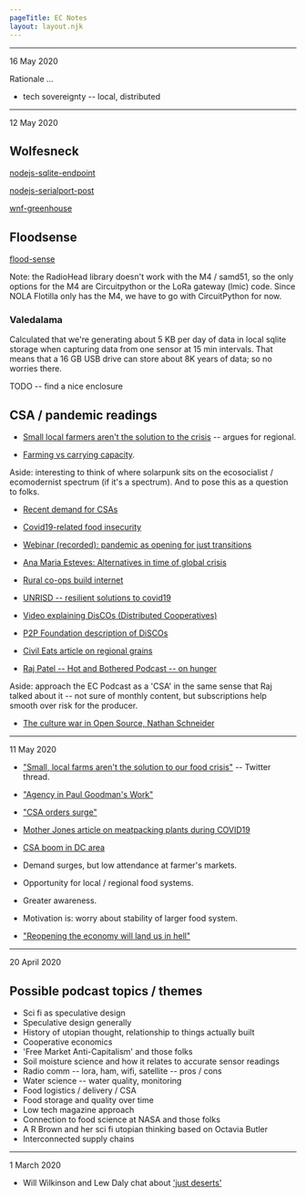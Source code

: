 ```yaml
---
pageTitle: EC Notes 
layout: layout.njk
---
```


----
16 May 2020

Rationale ...

- tech sovereignty -- local, distributed



----
12 May 2020

## Wolfesneck

[nodejs-sqlite-endpoint](https://github.com/edgecollective/nodejs-sqlite-endpoint)

[nodejs-serialport-post](https://github.com/edgecollective/nodejs-serialport-post)

[wnf-greenhouse](https://github.com/edgecollective/wnf-greenhouse)

## Floodsense

[flood-sense](https://github.com/edgecollective/flood-sense)

Note:  the RadioHead library doesn't work with the M4 / samd51, so the only options for the M4 are Circuitpython or the LoRa gateway (lmic) code.  Since NOLA Flotilla only has the M4, we have to go with CircuitPython for now.

### Valedalama

Calculated that we're generating about 5 KB per day of data in local sqlite storage when capturing data from one sensor at 15 min intervals.  That means that a 16 GB USB drive can store about 8K years of data; so no worries there.

TODO -- find a nice enclosure 

## CSA / pandemic readings

- [Small local farmers aren't the solution to the crisis](https://twitter.com/Casein_Micelles/status/1259826227285766145?s=19) -- argues for regional. 

- [Farming vs carrying capacity](https://twitter.com/gordonbrander/status/1259657547012640770?s=20). 

Aside: interesting to think of where solarpunk sits on the ecosocialist / ecomodernist spectrum (if it's a spectrum). And to pose this as a question to folks.

- [Recent demand for CSAs](https://twitter.com/lizziestelk/status/1259637777681039363)

- [Covid19-related food insecurity](https://news.stanford.edu/2020/05/05/covid-19-related-food-insecurity/)

- [Webinar (recorded):  pandemic as opening for just transitions](https://globaltapestryofalternatives.org/webinars:01)

- [Ana Maria Esteves: Alternatives in time of global crisis](https://globaltapestryofalternatives.org/webinars:index)

- [Rural co-ops build internet](https://www.csmonitor.com/layout/set/amphtml/Business/2020/0506/Rural-America-lags-on-fast-internet.-Now-small-co-ops-are-building-it)

- [UNRISD -- resilient solutions to covid19](http://www.unrisd.org/covid-19-crisis-resistant-policies)

- [Video explaining DisCOs (Distributed Cooperatives)](https://stacco.works/2019/07/23/rage-against-the-machine-and-science-friction-a-video-introduction-to-discos/)

- [P2P Foundation description of DiSCOs](https://wiki.p2pfoundation.net/Distributed_Cooperative_Organizations)

- [Civil Eats article on regional grains](https://t.co/9ctOAznVnD?amp=1)

- [Raj Patel -- Hot and Bothered Podcast -- on hunger](https://www.dissentmagazine.org/online_articles/hot-bothered-podcast-food-doesnt-cure-hunger-with-raj-patel)

Aside:  approach the EC Podcast as a 'CSA' in the same sense that Raj talked about it -- not sure of monthly content, but subscriptions help smooth over risk for the producer.

- [The culture war in Open Source, Nathan Schneider](https://modelviewculture.com/pieces/the-culture-war-in-open-source-is-on)
-----
11 May 2020

- ["Small, local farms aren't the solution to our food crisis"](https://twitter.com/Casein_Micelles/status/1259826227285766145?s=19) -- Twitter thread.

- ["Agency in Paul Goodman's Work"](https://c4ss.org/content/49157)

- ["CSA orders surge"](https://www.motherjones.com/food/2020/04/as-csa-orders-surge-a-farm-owner-reflects-on-loss-and-renewal-in-rural-california/)

- [Mother Jones article on meatpacking plants during COVID19](https://www.motherjones.com/food/2020/04/sanderson-farms-tyson-poultry-chicken-processing-coronavirus/)

- [CSA boom in DC area](https://dcist.com/story/20/04/02/a-surge-in-csa-subscriptions-is-giving-local-farmers-a-boost/)

- Demand surges, but low attendance at farmer's markets.
- Opportunity for local / regional food systems.
- Greater awareness.
- Motivation is: worry about stability of larger food system.

- ["Reopening the economy will land us in hell"](https://labornotes.org/2020/04/reopening-economy-will-send-us-hell)


-----
20 April 2020

## Possible podcast topics / themes

- Sci fi as speculative design
- Speculative design generally
- History of utopian thought, relationship to things actually built
- Cooperative economics
- 'Free Market Anti-Capitalism' and those folks
- Soil moisture science and how it relates to accurate sensor readings
- Radio comm -- lora, ham, wifi, satellite -- pros / cons 
- Water science -- water quality, monitoring
- Food logistics / delivery / CSA
- Food storage and quality over time
- Low tech magazine approach
- Connection to food science at NASA and those folks
- A R Brown and her sci fi utopian thinking based on Octavia Butler
- Interconnected supply chains

----
1 March 2020

- Will Wilkinson and Lew Daly chat about ['just deserts'](https://willwilkinson.net/2009/02/02/new-at-free-will-lew-daly-and-unjust-deserts/)
